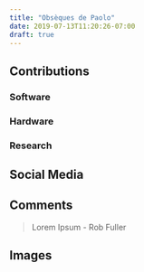 ```yaml
---
title: "Obsèques de Paolo"
date: 2019-07-13T11:20:26-07:00
draft: true
---
```


## Contributions

### Software

### Hardware

### Research

## Social Media

## Comments

> Lorem Ipsum - Rob Fuller

## Images

